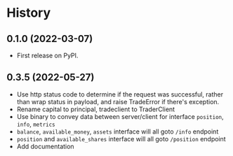 # History

## 0.1.0 (2022-03-07)

* First release on PyPI.

## 0.3.5 (2022-05-27)
* Use http status code to determine if the request was successful, rather than wrap status in payload, and raise TradeError if there's exception.
* Rename capital to principal, tradeclient to TraderClient
* Use binary to convey data between server/client for interface `position`, `info`, `metrics`
* `balance`, `available_money`, `assets` interface will all goto `/info` endpoint
* `position` and `available_shares` interface will all goto `/position` endpoint
* Add documentation
